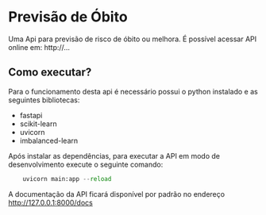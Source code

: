# Previsão de Óbito

Uma Api para previsão de risco de óbito ou melhora. É possível acessar API online em:  http://... 

## Como executar?

Para o funcionamento desta api é necessário possui o python instalado e as seguintes bibliotecas:
- fastapi
- scikit-learn
- uvicorn
- imbalanced-learn

Após instalar as dependências, para executar a API em modo de desenvolvimento execute o seguinte comando:

```python
    uvicorn main:app --reload
```

A documentação da API ficará disponível por padrão no endereço http://127.0.0.1:8000/docs
